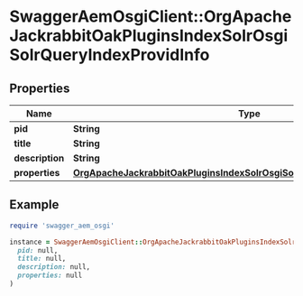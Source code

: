 # SwaggerAemOsgiClient::OrgApacheJackrabbitOakPluginsIndexSolrOsgiSolrQueryIndexProvidInfo

## Properties

| Name | Type | Description | Notes |
| ---- | ---- | ----------- | ----- |
| **pid** | **String** |  | [optional] |
| **title** | **String** |  | [optional] |
| **description** | **String** |  | [optional] |
| **properties** | [**OrgApacheJackrabbitOakPluginsIndexSolrOsgiSolrQueryIndexProvidProperties**](OrgApacheJackrabbitOakPluginsIndexSolrOsgiSolrQueryIndexProvidProperties.md) |  | [optional] |

## Example

```ruby
require 'swagger_aem_osgi'

instance = SwaggerAemOsgiClient::OrgApacheJackrabbitOakPluginsIndexSolrOsgiSolrQueryIndexProvidInfo.new(
  pid: null,
  title: null,
  description: null,
  properties: null
)
```

